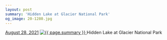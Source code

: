 ```yaml
---
layout: post
summary: 'Hidden Lake at Glacier National Park'
og_image: 20-1280.jpg
---
```


<p>
  <time>
    <a href="/20">August 28, 2021</a>
  </time>
  <a href="/20">
    <img src="{{ site.assets_url }}/20-640.jpg" srcset="{{ site.assets_url }}/20-320.jpg 320w, {{ site.assets_url }}/20-640.jpg 640w, {{ site.assets_url }}/20-960.jpg 960w, {{ site.assets_url }}/20-1280.jpg 1280w" sizes="(min-width: 700px) 50vw, calc(100vw - 2rem)" alt="{{ page.summary }}" />
  </a>
  <span>Hidden Lake at Glacier National Park</span>
</p>
